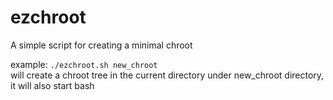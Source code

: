 # ezchroot
A simple script for creating a minimal chroot

example: `./ezchroot.sh new_chroot`  
will create a chroot tree in the current directory under new_chroot directory, it will also start bash
